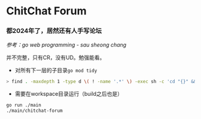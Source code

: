 # ChitChat Forum

### 都2024年了，居然还有人手写论坛

*参考：go web programming - sau sheong chang*

并不完整，只有CR，没有UD。勉强能看。

- 对所有下一层的子目录`go mod tidy`
```bash
> find . -maxdepth 1 -type d \( ! -name '.*' \) -exec sh -c 'cd "{}" && go mod tidy' \;
```
- 需要在workspace目录运行（build之后也是）
```bash
go run ./main
./main/chitchat-forum
```
